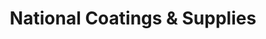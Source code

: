 ---
title: "National Coatings & Supplies"
url: /san-diego/national-coatings-und-supplies/
shop: Farben
---